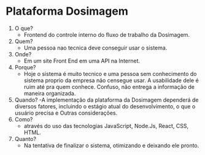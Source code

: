 # Plataforma Dosimagem

1. O que?
    - Frontend do controle interno do fluxo de trabalho da Dosimagem.
2. Quem? 
    - Uma pessoa nao tecnica deve conseguir usar o sistema. 
3. Onde?
    - Em um site Front End em uma API na Internet.
4. Porque?
    - Hoje o sistema é muito tecnico e uma pessoa sem conhecimento do sistema proprio da empresa não censegue usar. A usabilidade dele é ruim até pra quem conhece. Confuso, não entrega a informação de maneira organizada.
5. Quando?
    -A implementação da plataforma da Dosimagem dependerá de diversos fatores, incluindo o estágio atual do desenvolvimento, o que o usuário precisa e Outras considerações.
6. Como?
    - através do uso das tecnologias JavaScript, Node.Js, React, CSS, HTML.
7. Quanto?
   - Na tentativa de finalizar o sistema, otimizando e deixando ele pronto.

